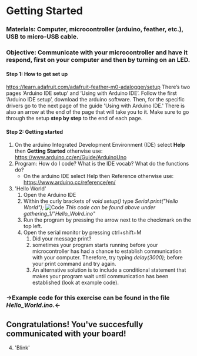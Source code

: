 # Getting Started
### Materials: Computer, microcontroller (arduino, feather, etc.), USB to micro-USB cable.
### Objective: Communicate with your microcontroller and have it respond, first on your computer and then by turning on an LED.

#### Step 1: How to get set up
https://learn.adafruit.com/adafruit-feather-m0-adalogger/setup
There’s two pages ‘Arduino IDE setup’ and ‘Using with Arduino IDE’. Follow the first ‘Arduino IDE setup’, download the arduino software. Then, for the specific drivers go to the next page of the guide 'Using with Arduino IDE.' There is also an arrow at the end of the page that will take you to it. Make sure to go through the setup **step by step** to the end of each page.

#### Step 2: Getting started
1. On the arduino Integrated Development Environment (IDE) select **Help** then **Getting Started** otherwise use: https://www.arduino.cc/en/Guide/ArduinoUno 
2. Program: How do I code? What is the IDE vocab? What do the functions do?
   - On the arduino IDE select Help then Reference otherwise use: https://www.arduino.cc/reference/en/ 
3. 'Hello World'
    1. Open the Arduino IDE
    2. Within the curly brackets of *void setup()* type *Serial.print("Hello World");*
    ![Code](https://user-images.githubusercontent.com/52707386/75636160-38f38f80-5bd1-11ea-8749-c8b5e02a5b5c.png)
    *This code can be found above under gathering_1/"Hello_Wolrd.ino"*
    3. Run the program by pressing the arrow next to the checkmark on the top left.
    4. Open the serial monitor by pressing ctrl+shift+M
       1. Did your message print?
       2. sometimes your program starts running before your microcontroller has had a chance to establish communication with your computer.     Therefore, try typing *delay(3000);* before your print command and try again.
       3. An alternative solution is to include a conditional statement that makes your program wait until communication has been established (look at example code).
### ->Example code for this exercise can be found in the file *Hello_World.ino*.<-
## Congratulations! You've succesfully communicated with your board!

4. 'Blink'
